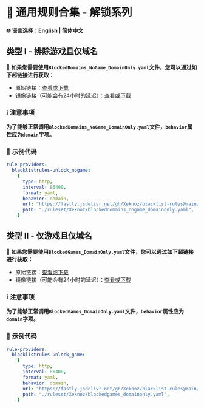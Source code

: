 # 📜 通用规则合集 - 解锁系列  
**🌐 语言选择：[English](README.md)  | 简体中文**  
## 类型 Ⅰ - 排除游戏且仅域名  
🔗 **如果您需要使用`BlockedDomains_NoGame_DomainOnly.yaml`文件，您可以通过如下超链接进行获取：**  
- 原始链接：[查看或下载](https://raw.githubusercontent.com/Xeknoz/blacklist-rules/main/Common/Unlock/Clash/BlockedDomains_NoGame_DomainOnly.yaml)  
- 镜像链接（可能会有24小时的延迟）：[查看或下载](https://fastly.jsdelivr.net/gh/Xeknoz/blacklist-rules@main/Common/Unlock/Clash/BlockedDomains_NoGame_DomainOnly.yaml)  
### ℹ️ 注意事项  
**为了能够正常调用`BlockedDomains_NoGame_DomainOnly.yaml`文件，`behavior`属性应为`domain`字项。**  
### 📝 示例代码  
```yaml
rule-providers:
  blacklistrules-unlock_nogame:
    {
      type: http,
      interval: 86400,
      format: yaml,
      behavior: domain,
      url: "https://fastly.jsdelivr.net/gh/Xeknoz/blacklist-rules@main/Common/Boost/Clash/BlockedDomains_NoGame_DomainOnly.yaml",
      path: "./ruleset/Xeknoz/blockeddomains_nogame_domainonly.yaml",
    }
```  
## 类型 Ⅱ - 仅游戏且仅域名  
🔗 **如果您需要使用`BlockedGames_DomainOnly.yaml`文件，您可以通过如下超链接进行获取：**  
- 原始链接：[查看或下载](https://raw.githubusercontent.com/Xeknoz/blacklist-rules/main/Common/Unlock/Clash/BlockedGames_DomainOnly.yaml)  
- 镜像链接（可能会有24小时的延迟）：[查看或下载](https://fastly.jsdelivr.net/gh/Xeknoz/blacklist-rules@main/Common/Unlock/Clash/BlockedGames_DomainOnly.yaml)  
### ℹ️ 注意事项  
**为了能够正常调用`BlockedGames_DomainOnly.yaml`文件，`behavior`属性应为`domain`字项。**  
### 📝 示例代码  
```yaml
rule-providers:
  blacklistrules-unlock_game:
    {
      type: http,
      interval: 86400,
      format: yaml,
      behavior: domain,
      url: "https://fastly.jsdelivr.net/gh/Xeknoz/blacklist-rules@main/Common/Boost/Clash/BlockedGames_DomainOnly.yaml",
      path: "./ruleset/Xeknoz/blockedgames_domainonly.yaml",
    }
```

